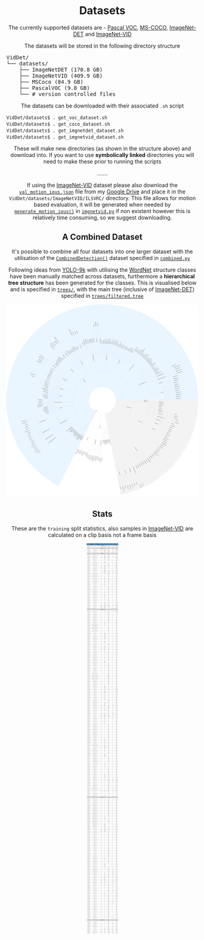 <h1 align="center">Datasets</h1>
<p align="center">
The currently supported datasets are - <a href="http://host.robots.ox.ac.uk/pascal/VOC/">Pascal VOC</a>, <a href="http://cocodataset.org/">MS-COCO</a>, <a href="http://image-net.org/challenges/LSVRC/2017/download-images-1p39.php">ImageNet-DET</a> and <a href="http://image-net.org/challenges/LSVRC/2017/download-images-1p39.php">ImageNet-VID</a>
</p>

<p align="center">The datasets will be stored in the following directory structure</p>
<pre>
VidDet/
└── datasets/
    ├── ImageNetDET (170.8 GB)
    ├── ImageNetVID (409.9 GB)
    ├── MSCoco (84.9 GB)
    ├── PascalVOC (9.8 GB)
    └── # version controlled files
</pre>

<p align="center">The datasets can be downloaded with their associated <code>.sh</code> script</p>

``` bash
VidDet/datasets$ . get_voc_dataset.sh
VidDet/datasets$ . get_coco_dataset.sh
VidDet/datasets$ . get_imgnetdet_dataset.sh
VidDet/datasets$ . get_imgnetvid_dataset.sh
```

<p align="center">These will make new directories (as shown in the structure above) and download into. If you want to use <b>symbolically linked</b> directories you will need to make these prior to running the scripts

<p align="center">.......</p>
<p align="center">If using the <a href="http://image-net.org/challenges/LSVRC/2017/download-images-1p39.php">ImageNet-VID</a> dataset please also download the <a href="https://drive.google.com/open?id=1-bvtqx71KNfNSi7twXbgBDdeoCA_use7"><code>val_motion_ious.json</code></a> file from my <a href="https://drive.google.com/open?id=1-bvtqx71KNfNSi7twXbgBDdeoCA_use7">Google Drive</a> and place it in the <code>VidDet/datasets/ImageNetVID/ILSVRC/</code> directory. This file allows for motion based evaluation, it will be generated when needed by <a href="https://github.com/HaydenFaulkner/VidDet/blob/ba28d3bf082c9e74a769bd2f1d7df47626e46b23/datasets/imgnetvid.py#L740"><code>generate_motion_ious()</code></a> in <a href="imgnetvid.py"><code>imgnetvid.py</code></a> if non existent however this is relatively time consuming, so we suggest downloading.</p>


<h2 align="center"></h2>
<h2 align="center">A Combined Dataset</h2>
<p align="center">It's possible to combine all four datasets into one larger dataset with the utilisation of the <a href="https://github.com/HaydenFaulkner/VidDet/blob/ba28d3bf082c9e74a769bd2f1d7df47626e46b23/datasets/combined.py#L16"><code>CombinedDetection()</code></a> dataset specified in <a href="combined.py"><code>combined.py</code></a></p>

<p align="center">Following ideas from <a href="https://github.com/philipperemy/yolo-9000">YOLO-9k</a> with utilising the <a href="https://wordnet.princeton.edu/">WordNet</a> structure classes have been manually matched across datasets, furthermore a <b>hierarchical tree structure</b> has been generated for the classes. This is visualised below and is specified in <a href="trees"><code>trees/</code></a>, with the main tree (inclusive of <a href="http://image-net.org/challenges/LSVRC/2017/download-images-1p39.php">ImageNet-DET</a>) specified in <a href="trees/filtered.tree"><code>trees/filtered.tree</code></a></p>

<p align="center"><img src="../img/filtered_tree_det.svg"></p>

<h2 align="center"></h2>
<h2 align="center">Stats</h2>
<p align="center">These are the <code>training</code> split statistics, also samples in <a href="http://image-net.org/challenges/LSVRC/2017/download-images-1p39.php">ImageNet-VID</a> are calculated on a clip basis not a frame basis</p>
<p align="center"><img src="../img/viddet_class_counts_train_vids.svg"></p>
